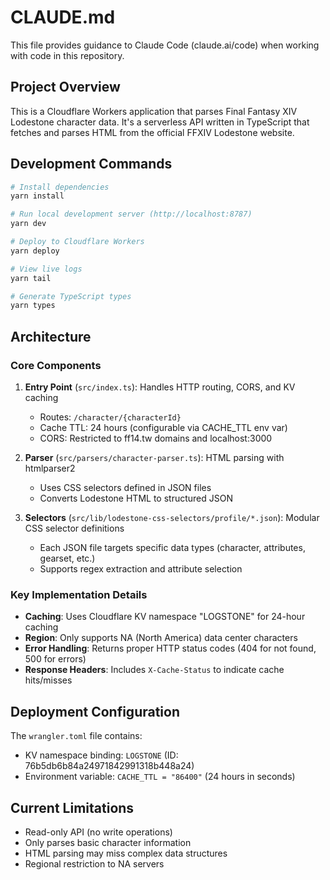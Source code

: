 # CLAUDE.md

This file provides guidance to Claude Code (claude.ai/code) when working with code in this repository.

## Project Overview

This is a Cloudflare Workers application that parses Final Fantasy XIV Lodestone character data. It's a serverless API written in TypeScript that fetches and parses HTML from the official FFXIV Lodestone website.

## Development Commands

```bash
# Install dependencies
yarn install

# Run local development server (http://localhost:8787)
yarn dev

# Deploy to Cloudflare Workers
yarn deploy

# View live logs
yarn tail

# Generate TypeScript types
yarn types
```

## Architecture

### Core Components

1. **Entry Point** (`src/index.ts`): Handles HTTP routing, CORS, and KV caching
   - Routes: `/character/{characterId}`
   - Cache TTL: 24 hours (configurable via CACHE_TTL env var)
   - CORS: Restricted to ff14.tw domains and localhost:3000

2. **Parser** (`src/parsers/character-parser.ts`): HTML parsing with htmlparser2
   - Uses CSS selectors defined in JSON files
   - Converts Lodestone HTML to structured JSON

3. **Selectors** (`src/lib/lodestone-css-selectors/profile/*.json`): Modular CSS selector definitions
   - Each JSON file targets specific data types (character, attributes, gearset, etc.)
   - Supports regex extraction and attribute selection

### Key Implementation Details

- **Caching**: Uses Cloudflare KV namespace "LOGSTONE" for 24-hour caching
- **Region**: Only supports NA (North America) data center characters
- **Error Handling**: Returns proper HTTP status codes (404 for not found, 500 for errors)
- **Response Headers**: Includes `X-Cache-Status` to indicate cache hits/misses

## Deployment Configuration

The `wrangler.toml` file contains:
- KV namespace binding: `LOGSTONE` (ID: 76b5db6b84a24971842991318b448a24)
- Environment variable: `CACHE_TTL = "86400"` (24 hours in seconds)

## Current Limitations

- Read-only API (no write operations)
- Only parses basic character information
- HTML parsing may miss complex data structures
- Regional restriction to NA servers